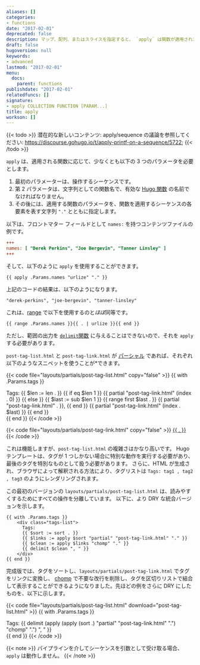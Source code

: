```yaml
---
aliases: []
categories:
- functions
date: "2017-02-01"
deprecated: false
description: マップ、配列、またはスライスを指定すると、 `apply` は関数が適用された新しいスライスを返します。
draft: false
hugoversion: null
keywords:
- advanced
lastmod: "2017-02-01"
menu:
  docs:
    parent: functions
publishdate: "2017-02-01"
relatedfuncs: []
signature:
- apply COLLECTION FUNCTION [PARAM...]
title: apply
workson: []
---
```


{{< todo >}}
潜在的な新しいコンテンツ: apply/sequence の議論を参照してください: https://discourse.gohugo.io/t/apply-printf-on-a-sequence/5722;
{{< /todo >}}

`apply` は、適用される関数に応じて、少なくとも以下の 3 つのパラメータを必要とします。

1. 最初のパラメーターは、操作するシーケンスです。
2. 第 2 パラメータは、文字列としての関数名で、有効な [Hugo 関数][functions] の名前でなければなりません。
3. その後には、適用する関数のパラメータを、関数を適用するシーケンスの各要素を表す文字列 `"."` とともに指定します。

以下は、フロントマター フィールドとして `names:` を持つコンテンツファイルの例です。

```ini
+++
names: [ "Derek Perkins", "Joe Bergevin", "Tanner Linsley" ]
+++
```

そして、以下のように `apply` を使用することができます。

```go-html-template
{{ apply .Params.names "urlize" "." }}
```

上記のコードの結果は、以下のようになります。

```
"derek-perkins", "joe-bergevin", "tanner-linsley"
```

これは、[range][] で以下を使用するのと*ほぼ*同等です。

```go-html-template
{{ range .Params.names }}{{ . | urlize }}{{ end }}
```

ただし、範囲の出力を [`delimit`関数][delimit] に与えることはできないので、それを `apply` する必要があります。

`post-tag-list.html` と `post-tag-link.html` が [パーシャル][partials] であれば、それぞれ以下のようなスニペットを使うことが*できます。

{{< code file="layouts/partials/post-tag-list.html" copy="false" >}}
{{ with .Params.tags }}
<div class="tags-list">
  Tags:
  {{ $len := len . }}
  {{ if eq $len 1 }}
    {{ partial "post-tag-link.html" (index . 0) }}
  {{ else }}
    {{ $last := sub $len 1 }}
    {{ range first $last . }}
      {{ partial "post-tag-link.html" . }},
    {{ end }}
    {{ partial "post-tag-link.html" (index . $last) }}
  {{ end }}
</div>
{{ end }}
{{< /code >}}

{{< code file="layouts/partials/post-tag-link.html" copy="false" >}}
<a class="post-tag post-tag-{{ . | urlize }}" href="/tags/{{ . | urlize }}">{{ . }}</a>
{{< /code >}}

これは機能しますが、`post-tag-list.html` の複雑さはかなり高いです。 Hugo テンプレートは、タグが 1 つしかない場合に特別な動作を実行する必要があり、最後のタグを特別なものとして扱う必要があります。 さらに、HTML が生成され、ブラウザによって解釈される方法により、タグリストは `Tags: tag1 , tag2 , tag3` のようにレンダリングされます。

この最初のバージョンの `layouts/partials/post-tag-list.html` は、読みやすくするためにすべての操作を分離しています。 以下に、より DRY な統合バージョンを示します。

```go-html-template
{{ with .Params.tags }}
    <div class="tags-list">
      Tags:
      {{ $sort := sort . }}
      {{ $links := apply $sort "partial" "post-tag-link.html" "." }}
      {{ $clean := apply $links "chomp" "." }}
      {{ delimit $clean ", " }}
    </div>
{{ end }}
```

完成版では、タグをソートし、`layouts/partials/post-tag-link.html` でタグをリンクに変換し、 [chomp][] で不要な改行を削除し、タグを区切りリストで結合して表示することができるようになりました。先ほどの例をさらに DRY にしたものを、以下に示します。

{{< code file="layouts/partials/post-tag-list.html" download="post-tag-list.html" >}}
    {{ with .Params.tags }}
    <div class="tags-list">
      Tags:
      {{ delimit (apply (apply (sort .) "partial" "post-tag-link.html" ".") "chomp" ".") ", " }}
    </div>
    {{ end }}
{{< /code >}}

{{< note >}}
パイプラインを介してシーケンスを引数として受け取る場合、`apply` は動作しません。
{{< /note >}}

[chomp]: /function/chomp/ "chomp 関数のドキュメントを参照してください"
[delimit]: /function/delimit/ "delimit 関数のドキュメントを参照してください"
[functions]: /function/ "apply 関数に引数として渡すことができるものを確認するには、Hugo 関数の完全なリストを参照してください。"
[partials]: /templates/partials/
[range]: /function/range/ "Hugo テンプレートと Go プログラミング言語の両方の基本的なキーワードである range 関数の重要性を学びます。"

